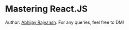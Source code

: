 # Mastering React.JS

Author: [Abhijay Rajvansh](https://x.com/rajvanshtwt). For any queries, feel free to DM!
